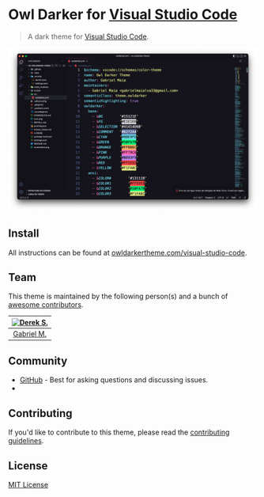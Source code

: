 # Owl Darker for [Visual Studio Code](http://code.visualstudio.com)

> A dark theme for [Visual Studio Code](http://code.visualstudio.com).

![Screenshot](https://raw.githubusercontent.com/gabrielmaialva33/vs-owldarker-theme/master/screenshot.png)

## Install

All instructions can be found at [owldarkertheme.com/visual-studio-code](https://owldarkertheme.com/vs-owldarker-theme).

## Team

This theme is maintained by the following person(s) and a bunch of [awesome contributors](https://github.com/gabrielmaialva33/visual-studio-code/graphs/contributors).

[![Derek S.](https://avatars.githubusercontent.com/u/26732067?v=3&s=70)](https://github.com/gabrielmaialva33) |
:---: |
[Gabriel M.](https://github.com/gabrielmaialva33) |

## Community

* [GitHub](https://github.com/owldarker/owldarker-theme/discussions) - Best for asking questions and discussing issues.
* 
## Contributing

If you'd like to contribute to this theme, please read the [contributing guidelines](./.github/CONTRIBUTING.md).

## License

[MIT License](./LICENSE)
